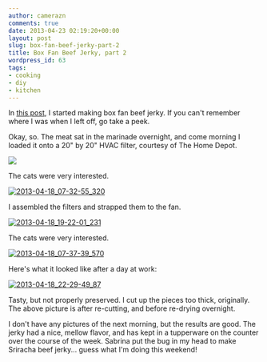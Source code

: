 ```yaml
---
author: camerazn
comments: true
date: 2013-04-23 02:19:20+00:00
layout: post
slug: box-fan-beef-jerky-part-2
title: Box Fan Beef Jerky, part 2
wordpress_id: 63
tags:
- cooking
- diy
- kitchen
---
```


In [this post](http://www.agocs.org/box-fan-beef-jerky-part-1/), I started making box fan beef jerky. If you can't remember where I was when I left off, go take a peek.

Okay, so. The meat sat in the marinade overnight, and come morning I loaded it onto a 20" by 20" HVAC filter, courtesy of The Home Depot.

[![](http://www.agocs.org/wp-content/uploads/2013/04/2013-04-18_07-32-50_747-300x168.jpg)](http://www.agocs.org/wp-content/uploads/2013/04/2013-04-18_07-32-50_747.jpg)

The cats were very interested.

[![2013-04-18_07-32-55_320](http://www.agocs.org/wp-content/uploads/2013/04/2013-04-18_07-32-55_320-300x168.jpg)](http://www.agocs.org/wp-content/uploads/2013/04/2013-04-18_07-32-55_320.jpg)



I assembled the filters and strapped them to the fan.

[![2013-04-18_19-22-01_231](http://www.agocs.org/wp-content/uploads/2013/04/2013-04-18_19-22-01_231-300x168.jpg)](http://www.agocs.org/wp-content/uploads/2013/04/2013-04-18_19-22-01_231.jpg)



The cats were very interested.

[![2013-04-18_07-37-39_570](http://www.agocs.org/wp-content/uploads/2013/04/2013-04-18_07-37-39_570-300x170.jpg)](http://www.agocs.org/wp-content/uploads/2013/04/2013-04-18_07-37-39_570.jpg)



Here's what it looked like after a day at work:

[![2013-04-18_22-29-49_87](http://www.agocs.org/wp-content/uploads/2013/04/2013-04-18_22-29-49_87-300x168.jpg)](http://www.agocs.org/wp-content/uploads/2013/04/2013-04-18_22-29-49_87.jpg)



Tasty, but not properly preserved. I cut up the pieces too thick, originally. The above picture is after re-cutting, and before re-drying overnight.

I don't have any pictures of the next morning, but the results are good. The jerky had a nice, mellow flavor, and has kept in a tupperware on the counter over the course of the week. Sabrina put the bug in my head to make Sriracha beef jerky... guess what I'm doing this weekend!


